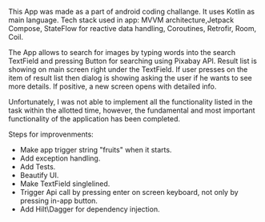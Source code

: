 This App was made as a part of android coding challange. It uses Kotlin as main language. 
Tech stack used in app: MVVM architecture,Jetpack Compose, StateFlow for reactive data handling, Coroutines, Retrofir, Room, Coil.

The App allows to search for images by typing words into the search TextField and pressing Button for searching using Pixabay API. 
Result list is showing on main screen right under the TextField. If user presses on the item of result list then dialog is showing asking the user if he wants to see more details. If positive, a new screen opens with detailed info.

Unfortunately, I was not able to implement all the functionality listed in the task within the allotted time, however, the fundamental and most important functionality of the application has been completed. 

Steps for improvenments:
- Make app trigger string "fruits" when it starts.
- Add exception handling.
- Add Tests.
- Beautify UI.
- Make TextField singlelined.
- Trigger Api call by pressing enter on screen keyboard, not only by pressing in-app button.
- Add Hilt\Dagger for dependency injection.
